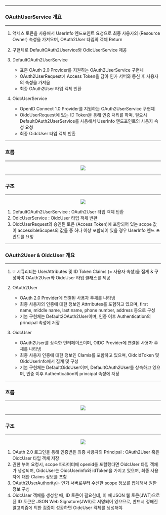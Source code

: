 -----
### OAuthUserService 개요
-----
1. 액세스 토큰을 사용해서 UserInfo 엔드포인트 요청으로 최종 사용자의 (Resource Owner) 속성을 가져오며, OAuth2User 타입의 객체 Return
2. 구현체로 DefaultOAuth2Uservice와 OdicUserService 제공
3. DefaultOAuth2UserService
   - 표준 OAuth 2.0 Provider를 지원하는 OAuth2UserService 구현체
   - OAuth2UserRequest에 Access Token을 담아 인가 서버와 통신 후 사용자의 속성을 가져옴
   - 최종 OAuth2User 타입 객체 반환

4. OidcUserService
   - OpenID Connect 1.0 Provider를 지원하는 OAuth2UserService 구현체
   - OidcUserRequest에 있는 ID Token을 통해 인증 처리를 하며, 필요시 DefaultOAuth2UserService를 사용해서 UserInfo 엔드포인트의 사용자 속성 요청
   - 최종 OidcUser 타입 객체 반환
  
-----
### 흐름
-----
<div align="center">
<img src="https://github.com/user-attachments/assets/e365a604-ea69-4f4d-a4a2-2f00fc8df2b4">
</div>

-----
### 구조
-----
<div align="center">
<img src="https://github.com/user-attachments/assets/0d5d2ff1-5e7e-41b6-aa18-f5b343637bf9">
</div>

1. DefaultOAuth2UserService : OAuth2User 타입 객체 반환
2. OdicUserService : OidcUser 타입 객체 반환
3. OidcUserRequest의 승인된 토큰 (Access Token)에 포함되어 있는 scope 값이 accessibleScopes의 값들 중 하나 이상 포함되어 있을 경우 UserInfo 엔드 포인트를 요청

-----
### OAuth2User & OidcUser 개요
-----
1. 💡 시큐리티는 UserAttributes 및 ID Token Claims (= 사용자 속성)을 집계 & 구성하여 OAuth2User와 OidcUser 타입 클래스를 제공
2. OAuth2User
   - OAuth 2.0 Provider에 연결된 사용자 주체를 나타냄
   - 최종 사용자의 인증에 대한 정보인 Attrributes를 포함하고 있으며, first name, middle name, last name, phone number, address 등으로 구성
   - 기본 구현체는 Default2OAuth2User이며, 인증 이후 Authentication의 principal 속성에 저장

3. OidcUser
   - OAuth2User를 상속한 인터페이스이며, OIDC Provider에 연결된 사용자 주체를 나타냄
   - 최종 사용자 인증에 대한 정보인 Clamis를 포함하고 있으며, OidcIdToken 및 OidcUserInfo에서 집계 및 구성
   - 기본 구현체는 DefaultOidcUser이며, DefaultOAuth2User를 상속하고 있으며, 인증 이후 Authentication의 principal 속성에 저장

-----
### 흐름
-----
<div align="center">
<img src="https://github.com/user-attachments/assets/e92d5fa4-c6cf-467c-9a62-b4b14ba300a0">
</div>

-----
### 구조
-----
<div align="center">
<img src="https://github.com/user-attachments/assets/1e494cce-ed9f-4716-aafc-293378dac6c8">
</div>

1. OAuth 2.0 로그인을 통해 인증받은 최종 사용자의 Principal : OAuth2User 혹은 OidcUser 타입 객체 저장
2. 권한 부여 요청시, scope 파라미터에 openid를 포함했다면 OidcUser 타입 객체가 생성되며, OidcUser는 OidcUserinfo와 idToken을 가지고 있으며, 최종 사용자에 대한 Claims 정보를 포함
3. OAuth2UserAuthority는 인가 서버로부터 수신한 scope 정보를 집계해서 권한 정보 구성
4. OidcUser 객체를 생성할 때, ID 토큰이 필요한데, 이 때 JSON 웹 토큰(JWT)으로 된 ID 토큰은 JSON Web Signature(JWS)로 서명되어 있으므로, 반드시 정해진 알고리즘에 의한 검증이 성공하면 OidcUser 객체를 생성해야
